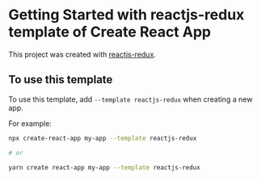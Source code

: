 # Getting Started with reactjs-redux template of Create React App

This project was created with [reactjs-redux](https://github.com/thetechdevs/template).

## To use this template

To use this template, add `--template reactjs-redux` when creating a new app.

For example:

```sh
npx create-react-app my-app --template reactjs-redux

# or

yarn create react-app my-app --template reactjs-redux
```
